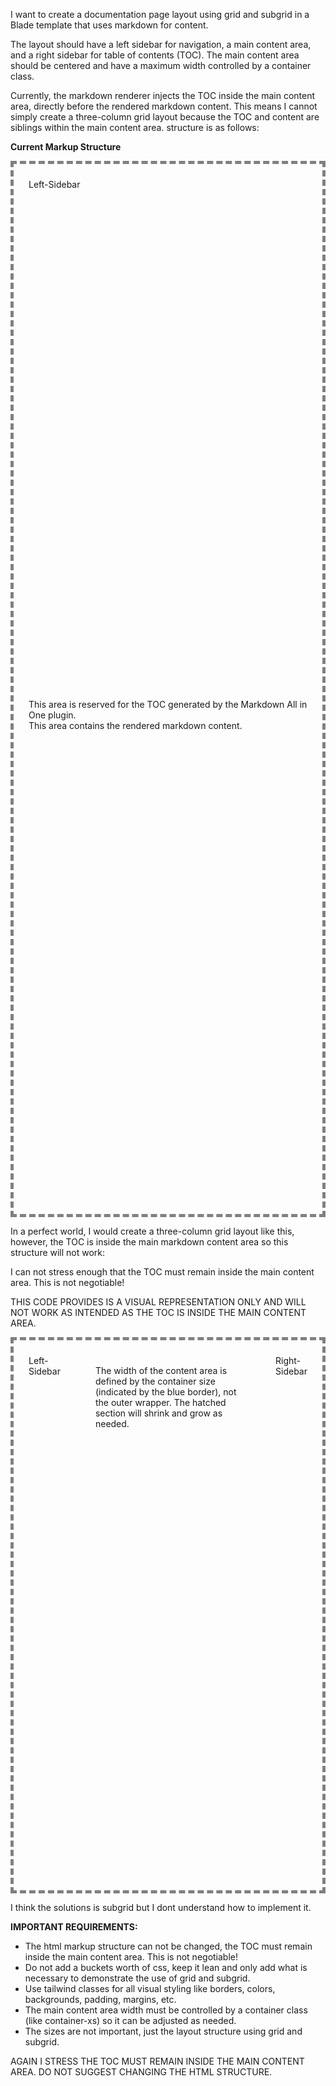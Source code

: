 I want to create a documentation page layout using grid and subgrid in a Blade
template that uses markdown for content. 

The layout should have a left sidebar for navigation, a main content area, and a
right sidebar for table of contents (TOC). The main content area should be
centered and have a maximum width controlled by a container class.

Currently, the markdown renderer injects the TOC inside the main content area,
directly before the rendered markdown content. This means I cannot simply create
a three-column grid layout because the TOC and content are siblings within the
main content area. structure is as follows:

**Current Markup Structure**

<main class="markdown-layout flex gap-05 txt-sm my">
    <aside class="left-sidebar w-18 bg-stripes-pink bdr-pink">
        <div class="bx">Left-Sidebar</div>
    </aside>
    <!-- WARNING: The structure below is critical. The TOC and rendered
    markdown content are injected by the Markdown All in One plugin and the
    markdown renderer. You must NOT modify, move, or remove the TOC
    container. -->
    <div class="main-content-area bg-stripes-fuchsia bdr-fuchsia fg1">
        <!-- you can not move the toc outside of the main-content-area div -->
        <div class="toc pxy bdr-5 bg-stripes-amber bdr-amber">
            <div class="bx">
                This area is reserved for the TOC generated by the Markdown All in One plugin.
            </div>
        </div>
        <!-- Note, the div is just for visual purposes. Normally, it would be h1, p, etc. -->
        <div class="pxy bdr-5 bg-sky-100 bdr-sky mt">
            <div class="bx"> This area contains the rendered markdown content. </div>
        </div>
    </div>
</main>

In a perfect world, I would create a three-column grid layout like this,
however, the TOC is inside the main markdown content area so this structure will
not work:

I can not stress enough that the TOC must remain inside the main content area.
This is not negotiable!


THIS CODE PROVIDES IS A VISUAL REPRESENTATION ONLY AND WILL NOT WORK AS INTENDED
AS THE TOC IS INSIDE THE MAIN CONTENT AREA.

<main class="side-main-side my">
    <aside class="left-sidebar bg-stripes-pink bdr-pink">
        <div class="bx txt-sm txt-upper">Left-Sidebar</div>
    </aside>
    <div class="main-content-area bg-stripes-green bdr-green">
        <div class="docs-container bg-sky-100 bdr-sky">
            <div class="bx txt-sm">The width of the content area is defined by the container size (indicated by the blue border), not the outer wrapper. The hatched section will shrink and grow as needed.</div>
        </div>
    </div>
    <aside class="right-sidebar bg-stripes-amber bdr-amber">
        <div class="bx txt-sm txt-upper">Right-Sidebar</div>
    </aside>
</main>


I think the solutions is subgrid but I dont understand how to implement it.

**IMPORTANT REQUIREMENTS:**

- The html markup structure can not be changed, the TOC must remain inside the
  main content area. This is not negotiable!
- Do not add a buckets worth of css, keep it lean and only add what is necessary
  to demonstrate the use of grid and subgrid.
- Use tailwind classes for all visual styling like borders, colors, backgrounds,
  padding, margins, etc.
- The main content area width must be controlled by a container class (like
  container-xs) so it can be adjusted as needed.
- The sizes are not important, just the layout structure using grid and subgrid.


AGAIN I STRESS THE TOC MUST REMAIN INSIDE THE MAIN CONTENT AREA. DO NOT SUGGEST
CHANGING THE HTML STRUCTURE.

<style>
    .side-main-side {
        display: grid;
        grid-template-columns: 1fr 4fr 1fr;
    }

    /* these classes are arbitrary for demonstration and visual purposes */
    .markdown-layout,
    .side-main-side {
        border: 5px dashed gray;
        gap: 0.5rem;
        padding: 0.5rem
    }

    .left-sidebar,
    .right-sidebar,
    .main-content-area,
    .docs-container {
        border-width: 5px;
        padding: 1rem;
        min-height: 20vh;
    }

    .docs-container {
        max-width: 700px;
        margin: 0 auto;
    }
</style>